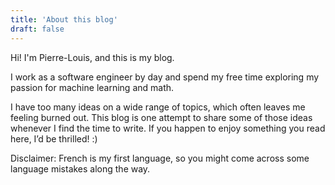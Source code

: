```yaml
---
title: 'About this blog'
draft: false
---
```



Hi! I'm Pierre-Louis, and this is my blog.

I work as a software engineer by day and spend my free time exploring my passion for machine learning and math.

I have too many ideas on a wide range of topics, which often leaves me feeling burned out. This blog is one attempt to share some of those ideas whenever I find the time to write. If you happen to enjoy something you read here, I’d be thrilled! :)

Disclaimer: French is my first language, so you might come across some language mistakes along the way.

